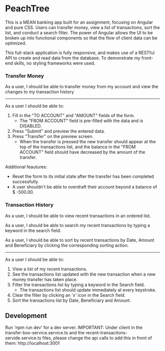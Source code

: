 # PeachTree
This is a MEAN banking app built for an assignment, focusing on Angular and pure CSS. Users can transfer money, view a list of transactions, sort the list, and conduct a search filter. The power of Angular allows the UI to be broken up into functional components so that the flow of client data can be optimized.

This full-stack application is fully responsive, and makes use of a RESTful API to create and read data from the database. To demonstrate my front-end skills, no styling frameworks were used.

### Transfer Money

As a user, I should be able to transfer money from my account and view the changes to my transaction history

---

As a user I should be able to:

1. Fill in the "TO ACCOUNT" and "AMOUNT" fields of the form. 
    - The "FROM ACCOUNT" field is pre-filled with the data and is DISABLED.
2. Press "Submit" and preview the entered data.
3. Press "Transfer" on the preview screen. 
    - When the transfer is pressed the new transfer should appear at the top of the transactions list, and the balance in the "FROM ACCOUNT" field should have decreased by the amount of the transfer.

Additional feautures:

- Reset the form to its initial state after the transfer has been completed successfully.
- A user shouldn't be able to overdraft their account beyond a balance of $ -500.00.

### Transaction History

As a user, I should be able to view recent transactions in an ordered list.

As a user, I should be able to search my recent transactions by typing a keyword in the search field.

As a user, I should be able to sort by recent transactions by Date, Amount and Beneficiary by clicking the corresponding sorting action.

---

As a user I should be able to:

1. View a list of my recent transactions.
2. See the transactions list updated with the new transaction when a new money transfer has taken place.
3. Filter the transactions list by typing a keyword in the Search field.
    - The transactions list should update immediately at every keystroke.
4. Clear the filter by clicking an 'x' icon in the Search field.
4. Sort the transactions list by Date, Beneficiary and Amount.

## Development
Run 'npm run dev' for a dev server. IMPORTANT: Under client in the transfer-box-service.service.ts and the recent-transacitons-servide.service.ts files, please change the api calls to add this in front of them: http://localhost:3001